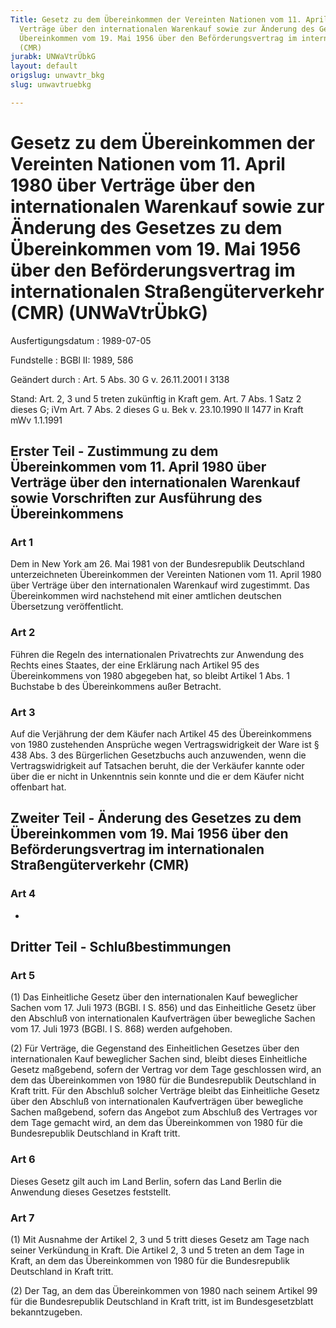 ```yaml
---
Title: Gesetz zu dem Übereinkommen der Vereinten Nationen vom 11. April 1980 über
  Verträge über den internationalen Warenkauf sowie zur Änderung des Gesetzes zu dem
  Übereinkommen vom 19. Mai 1956 über den Beförderungsvertrag im internationalen Straßengüterverkehr
  (CMR)
jurabk: UNWaVtrÜbkG
layout: default
origslug: unwavtr_bkg
slug: unwavtruebkg

---
```


# Gesetz zu dem Übereinkommen der Vereinten Nationen vom 11. April 1980 über Verträge über den internationalen Warenkauf sowie zur Änderung des Gesetzes zu dem Übereinkommen vom 19. Mai 1956 über den Beförderungsvertrag im internationalen Straßengüterverkehr (CMR) (UNWaVtrÜbkG)

Ausfertigungsdatum
:   1989-07-05

Fundstelle
:   BGBl II: 1989, 586

Geändert durch
:   Art. 5 Abs. 30 G v. 26.11.2001 I 3138

Stand: Art. 2, 3 und 5 treten zukünftig in Kraft gem. Art. 7 Abs. 1 Satz 2 dieses G; iVm Art. 7 Abs. 2 dieses G u. Bek v. 23.10.1990 II 1477 in Kraft mWv 1.1.1991

## Erster Teil - Zustimmung zu dem Übereinkommen vom 11. April 1980 über Verträge über den internationalen Warenkauf sowie Vorschriften zur Ausführung des Übereinkommens



### Art 1

Dem in New York am 26. Mai 1981 von der Bundesrepublik Deutschland unterzeichneten Übereinkommen der Vereinten Nationen vom 11. April 1980 über Verträge über den internationalen Warenkauf wird zugestimmt. Das Übereinkommen wird nachstehend mit einer amtlichen deutschen Übersetzung veröffentlicht.


### Art 2

Führen die Regeln des internationalen Privatrechts zur Anwendung des Rechts eines Staates, der eine Erklärung nach Artikel 95 des Übereinkommens von 1980 abgegeben hat, so bleibt Artikel 1 Abs. 1 Buchstabe b des Übereinkommens außer Betracht.


### Art 3

Auf die Verjährung der dem Käufer nach Artikel 45 des Übereinkommens von 1980 zustehenden Ansprüche wegen Vertragswidrigkeit der Ware ist § 438 Abs. 3 des Bürgerlichen Gesetzbuchs auch anzuwenden, wenn die Vertragswidrigkeit auf Tatsachen beruht, die der Verkäufer kannte oder über die er nicht in Unkenntnis sein konnte und die er dem Käufer nicht offenbart hat.


## Zweiter Teil - Änderung des Gesetzes zu dem Übereinkommen vom 19. Mai 1956 über den Beförderungsvertrag im internationalen Straßengüterverkehr (CMR)



### Art 4

-


## Dritter Teil - Schlußbestimmungen



### Art 5

(1) Das Einheitliche Gesetz über den internationalen Kauf beweglicher Sachen vom 17. Juli 1973 (BGBl. I S. 856) und das Einheitliche Gesetz über den Abschluß von internationalen Kaufverträgen über bewegliche Sachen vom 17. Juli 1973 (BGBl. I S. 868) werden aufgehoben.

(2) Für Verträge, die Gegenstand des Einheitlichen Gesetzes über den internationalen Kauf beweglicher Sachen sind, bleibt dieses Einheitliche Gesetz maßgebend, sofern der Vertrag vor dem Tage geschlossen wird, an dem das Übereinkommen von 1980 für die Bundesrepublik Deutschland in Kraft tritt. Für den Abschluß solcher Verträge bleibt das Einheitliche Gesetz über den Abschluß von internationalen Kaufverträgen über bewegliche Sachen maßgebend, sofern das Angebot zum Abschluß des Vertrages vor dem Tage gemacht wird, an dem das Übereinkommen von 1980 für die Bundesrepublik Deutschland in Kraft tritt.


### Art 6

Dieses Gesetz gilt auch im Land Berlin, sofern das Land Berlin die Anwendung dieses Gesetzes feststellt.


### Art 7

(1) Mit Ausnahme der Artikel 2, 3 und 5 tritt dieses Gesetz am Tage nach seiner Verkündung in Kraft. Die Artikel 2, 3 und 5 treten an dem Tage in Kraft, an dem das Übereinkommen von 1980 für die Bundesrepublik Deutschland in Kraft tritt.

(2) Der Tag, an dem das Übereinkommen von 1980 nach seinem Artikel 99 für die Bundesrepublik Deutschland in Kraft tritt, ist im Bundesgesetzblatt bekanntzugeben.

